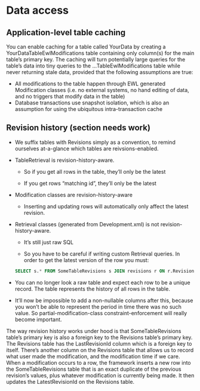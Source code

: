 ﻿# Data access


## Application-level table caching

You can enable caching for a table called YourData by creating a YourDataTableEwlModifications table containing only column(s) for the main table’s primary key. The caching will turn potentially large queries for the table’s data into tiny queries to the …TableEwlModifications table while never returning stale data, provided that the following assumptions are true:

*	All modifications to the table happen through EWL generated Modification classes (i.e. no external systems, no hand editing of data, and no triggers that modify data in the table)
*	Database transactions use snapshot isolation, which is also an assumption for using the ubiquitous intra-transaction cache


## Revision history (section needs work)

*	We suffix tables with Revisions simply as a convention, to remind ourselves at-a-glance which tables are reivsions-enabled.

*	TableRetrieval is revision-history-aware.

	*	So if you get all rows in the table, they’ll only be the latest

	*	If you get rows “matching id”, they’ll only be the latest

*	Modification classes are revision-history-aware

	*	Inserting and updating rows will automatically only affect the latest revision.

*	Retrieval classes (generated from Development.xml) is not revision-history-aware.

	*	It’s still just raw SQL

	*	So you have to be careful if writing custom Retrieval queries. In order to get the latest version of the row you must:

	```SQL
	SELECT s.* FROM SomeTableRevisions s JOIN revisions r ON r.RevisionId = s.SomeTableRevisionId AND r.LatestRevisionId = r.RevisionId
	```

*	You can no longer look a raw table and expect each row to be a unique record. The table represents the history of all rows in the table.

*	It’ll now be impossible to add a non-nullable columns after this, because you won’t be able to represent the period in time there was no such value. So partial-modification-class constraint-enforcement will really become important.

The way revision history works under hood is that SomeTableRevisions table’s primary key is also a foreign key to the Revisions table’s primary key. The Revisions table has the LastRevisionId column which is a foreign key to itself. There’s another column on the Revisions table that allows us to record what user made the modification, and the modification time if we care. When a modification occurs to a row, the framework inserts a new row into the SomeTableRevisions table that is an exact duplicate of the previous revision’s values, plus whatever modification is currently being made. It then updates the LatestRevisionId on the Revisions table.